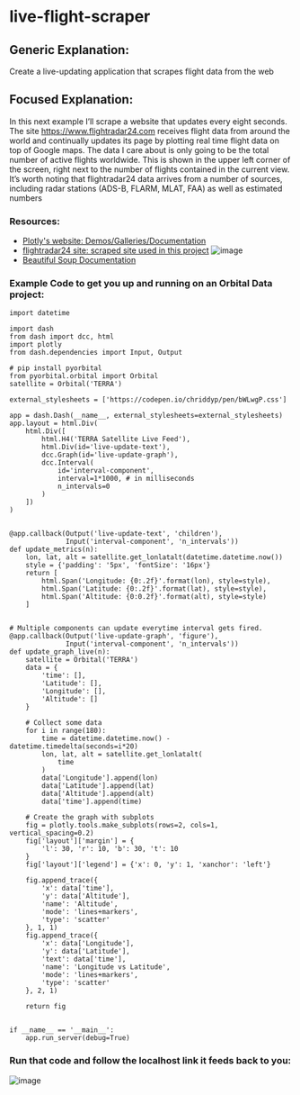 # live-flight-scraper

## Generic Explanation:
Create a live-updating application that scrapes flight data from the web

## Focused Explanation:
In this next example I’ll scrape a website that updates every eight seconds. The site https://www.flightradar24.com receives flight data from around the world and continually updates its page by plotting real time flight data on top of Google maps.
The data I care about is only going to be the total number of active flights worldwide. This is shown in the upper left corner of the screen, right next to the number of flights contained in the current view. It’s worth noting that flightradar24 data arrives from a number of sources, including radar stations (ADS-B, FLARM, MLAT, FAA) as well as estimated numbers

### Resources: 
*   [Plotly's website: Demos/Galleries/Documentation](https://plotly.com/)
*   [flightradar24 site: scraped site used in this project](https://www.flightradar24.com/17.21,-53.26/3)
![image](https://user-images.githubusercontent.com/59450769/184566777-58862258-2e64-43df-88c8-0e3f09a18894.png)
*   [Beautiful Soup Documentation](https://www.crummy.com/software/BeautifulSoup/bs4/doc/)


### Example Code to get you up and running on an Orbital Data project:


```
import datetime

import dash
from dash import dcc, html
import plotly
from dash.dependencies import Input, Output

# pip install pyorbital
from pyorbital.orbital import Orbital
satellite = Orbital('TERRA')

external_stylesheets = ['https://codepen.io/chriddyp/pen/bWLwgP.css']

app = dash.Dash(__name__, external_stylesheets=external_stylesheets)
app.layout = html.Div(
    html.Div([
        html.H4('TERRA Satellite Live Feed'),
        html.Div(id='live-update-text'),
        dcc.Graph(id='live-update-graph'),
        dcc.Interval(
            id='interval-component',
            interval=1*1000, # in milliseconds
            n_intervals=0
        )
    ])
)


@app.callback(Output('live-update-text', 'children'),
              Input('interval-component', 'n_intervals'))
def update_metrics(n):
    lon, lat, alt = satellite.get_lonlatalt(datetime.datetime.now())
    style = {'padding': '5px', 'fontSize': '16px'}
    return [
        html.Span('Longitude: {0:.2f}'.format(lon), style=style),
        html.Span('Latitude: {0:.2f}'.format(lat), style=style),
        html.Span('Altitude: {0:0.2f}'.format(alt), style=style)
    ]


# Multiple components can update everytime interval gets fired.
@app.callback(Output('live-update-graph', 'figure'),
              Input('interval-component', 'n_intervals'))
def update_graph_live(n):
    satellite = Orbital('TERRA')
    data = {
        'time': [],
        'Latitude': [],
        'Longitude': [],
        'Altitude': []
    }

    # Collect some data
    for i in range(180):
        time = datetime.datetime.now() - datetime.timedelta(seconds=i*20)
        lon, lat, alt = satellite.get_lonlatalt(
            time
        )
        data['Longitude'].append(lon)
        data['Latitude'].append(lat)
        data['Altitude'].append(alt)
        data['time'].append(time)

    # Create the graph with subplots
    fig = plotly.tools.make_subplots(rows=2, cols=1, vertical_spacing=0.2)
    fig['layout']['margin'] = {
        'l': 30, 'r': 10, 'b': 30, 't': 10
    }
    fig['layout']['legend'] = {'x': 0, 'y': 1, 'xanchor': 'left'}

    fig.append_trace({
        'x': data['time'],
        'y': data['Altitude'],
        'name': 'Altitude',
        'mode': 'lines+markers',
        'type': 'scatter'
    }, 1, 1)
    fig.append_trace({
        'x': data['Longitude'],
        'y': data['Latitude'],
        'text': data['time'],
        'name': 'Longitude vs Latitude',
        'mode': 'lines+markers',
        'type': 'scatter'
    }, 2, 1)

    return fig


if __name__ == '__main__':
    app.run_server(debug=True)
```


### Run that code and follow the localhost link it feeds back to you: 
![image](https://user-images.githubusercontent.com/59450769/184566431-d2aece03-7565-409d-9e79-93e97b0e06aa.png)
